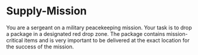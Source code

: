 # Supply-Mission
You are a sergeant on a military peacekeeping mission. Your task is to drop a package in a designated red drop zone. The package contains mission-critical items and is very important to be delivered at the exact location for the success of the mission.
